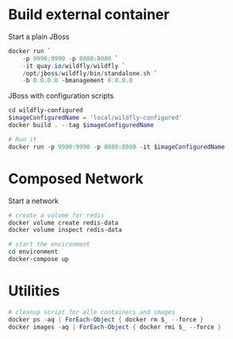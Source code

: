 
# Build external container

Start a plain JBoss

```powershell
docker run `
    -p 9990:9990 -p 8080:8080 `
    -it quay.io/wildfly/wildfly `
    /opt/jboss/wildfly/bin/standalone.sh `
    -b 0.0.0.0 -bmanagement 0.0.0.0
```

JBoss with configuration scripts

```powershell
cd wildfly-configured
$imageConfiguredName = 'local/wildfly-configured'
docker build . --tag $imageConfiguredName

# Run it
docker run -p 9990:9990 -p 8080:8080 -it $imageConfiguredName
```

# Composed Network

Start a network

```powershell
# create a volume for redis
docker volume create redis-data
docker volume inspect redis-data

# start the environment
cd environment
docker-compose up
```

# Utilities

```powershell
# cleanup script for alle containers and images
docker ps -aq | ForEach-Object { docker rm $_ --force }
docker images -aq | ForEach-Object { docker rmi $_ --force }
```
